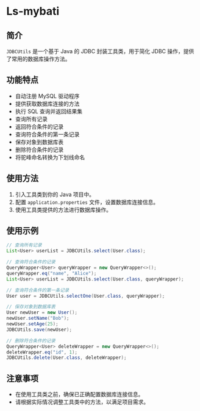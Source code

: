 # Ls-mybati

## 简介

`JDBCUtils` 是一个基于 Java 的 JDBC 封装工具类，用于简化 JDBC 操作，提供了常用的数据库操作方法。

## 功能特点

- 自动注册 MySQL 驱动程序
- 提供获取数据库连接的方法
- 执行 SQL 查询并返回结果集
- 查询所有记录
- 返回符合条件的记录
- 查询符合条件的第一条记录
- 保存对象到数据库表
- 删除符合条件的记录
- 将驼峰命名转换为下划线命名

## 使用方法

1. 引入工具类到你的 Java 项目中。
2. 配置 `application.properties` 文件，设置数据库连接信息。
3. 使用工具类提供的方法进行数据库操作。

## 使用示例

```java
// 查询所有记录
List<User> userList = JDBCUtils.select(User.class);

// 查询符合条件的记录
QueryWrapper<User> queryWrapper = new QueryWrapper<>();
queryWrapper.eq("name", "Alice");
List<User> userList = JDBCUtils.select(User.class, queryWrapper);

// 查询符合条件的第一条记录
User user = JDBCUtils.selectOne(User.class, queryWrapper);

// 保存对象到数据库表
User newUser = new User();
newUser.setName("Bob");
newUser.setAge(25);
JDBCUtils.save(newUser);

// 删除符合条件的记录
QueryWrapper<User> deleteWrapper = new QueryWrapper<>();
deleteWrapper.eq("id", 1);
JDBCUtils.delete(User.class, deleteWrapper);
```

## 注意事项

- 在使用工具类之前，确保已正确配置数据库连接信息。
- 请根据实际情况调整工具类中的方法，以满足项目需求。
